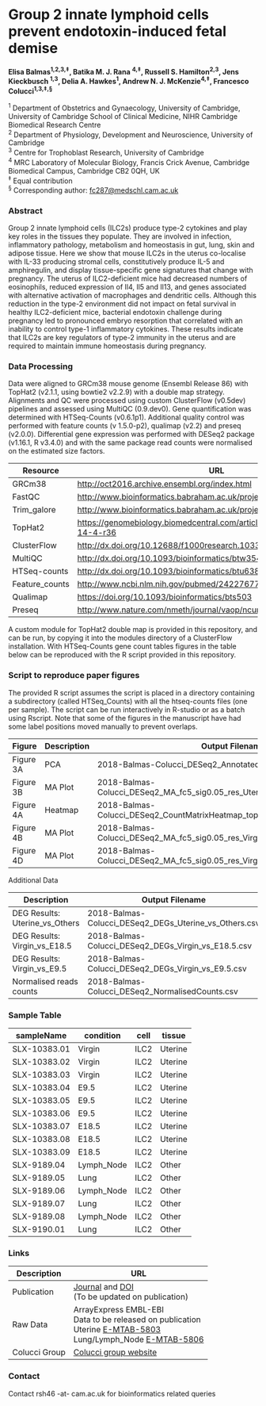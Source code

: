 # Group 2 innate lymphoid cells prevent endotoxin-induced fetal demise #

**Elisa Balmas<sup>1,2,3,‡</sup>, Batika M. J. Rana <sup>4,‡</sup>, Russell S. Hamilton<sup>2,3</sup>, Jens Kieckbusch <sup>1,3</sup>, Delia A. Hawkes<sup>1</sup>, Andrew N. J. McKenzie<sup>4,‡</sup>, Francesco Colucci<sup>1,3,‡,§</sup>**

<sup>1</sup> Department of Obstetrics and Gynaecology, University of Cambridge, University of Cambridge School of Clinical Medicine, NIHR Cambridge Biomedical Research Centre <br>
<sup>2</sup> Department of Physiology, Development and Neuroscience, University of Cambridge<br>
<sup>3</sup> Centre for Trophoblast Research, University of Cambridge<br>
<sup>4</sup> MRC Laboratory of Molecular Biology, Francis Crick Avenue, Cambridge Biomedical Campus, Cambridge CB2 0QH, UK<br>
<sup>‡</sup> Equal contribution<br>
<sup>§</sup> Corresponding author: fc287@medschl.cam.ac.uk <br>

### Abstract ###
Group 2 innate lymphoid cells (ILC2s) produce type-2 cytokines and play key roles in the tissues they populate. They are involved in infection, inflammatory pathology, metabolism and homeostasis in gut, lung, skin and adipose tissue. Here we show that mouse ILC2s in the uterus co-localise with IL-33 producing stromal cells, constitutively produce IL-5 and amphiregulin, and display tissue-specific gene signatures that change with pregnancy. The uterus of ILC2-deficient mice had decreased numbers of eosinophils, reduced expression of Il4, Il5 and Il13, and genes associated with alternative activation of macrophages and dendritic cells. Although this reduction in the type-2 environment did not impact on fetal survival in healthy ILC2-deficient mice, bacterial endotoxin challenge during pregnancy led to pronounced embryo resorption that correlated with an inability to control type-1 inflammatory cytokines. These results indicate that ILC2s are key regulators of type-2 immunity in the uterus and are required to maintain immune homeostasis during pregnancy.

### Data Processing ###
Data were aligned to GRCm38 mouse genome (Ensembl Release 86) with TopHat2 (v2.1.1, using bowtie2 v2.2.9) with a double map strategy. Alignments and QC were processed using custom ClusterFlow (v0.5dev) pipelines and assessed using MultiQC (0.9.dev0). Gene quantification was determined with HTSeq-Counts (v0.6.1p1). Additional quality control was performed with feature counts (v 1.5.0-p2), qualimap (v2.2) and preseq (v2.0.0). Differential gene expression was performed with DESeq2 package (v1.16.1, R v3.4.0) and with the same package read counts were normalised on the estimated size factors.

Resource       | URL
-------------- | --------------
GRCm38         | http://oct2016.archive.ensembl.org/index.html
FastQC         | http://www.bioinformatics.babraham.ac.uk/projects/fastqc/
Trim_galore    | http://www.bioinformatics.babraham.ac.uk/projects/trim_galore/
TopHat2        | https://genomebiology.biomedcentral.com/articles/10.1186/gb-2013-14-4-r36
ClusterFlow    | http://dx.doi.org/10.12688/f1000research.10335.2
MultiQC        | http://dx.doi.org/10.1093/bioinformatics/btw354
HTSeq-counts   | http://dx.doi.org/10.1093/bioinformatics/btu638
Feature_counts | http://www.ncbi.nlm.nih.gov/pubmed/24227677
Qualimap       | https://doi.org/10.1093/bioinformatics/bts503
Preseq         | http://www.nature.com/nmeth/journal/vaop/ncurrent/full/nmeth.2375.html

A custom module for TopHat2 double map is provided in this repository, and can be run, by copying it into the modules directory of a ClusterFlow installation. With HTSeq-Counts gene count tables figures in the table below can be reproduced with the R script provided in this repository.

### Script to reproduce paper figures ###

The provided R script assumes the script is placed in a directory containing a subdirectory (called HTSeq_Counts) with all the htseq-counts files (one per sample). The script can be run interactively in R-studio or as a batch using Rscript. Note that some of the figures in the manuscript have had some label positions moved manually to prevent overlaps.

Figure    | Description | Output Filename
--------- | ----------- | ------------------------
Figure 3A | PCA         | 2018-Balmas-Colucci_DESeq2_Annotated_PCA_Fig3A.pdf
Figure 3B | MA Plot     | 2018-Balmas-Colucci_DESeq2_MA_fc5_sig0.05_res_Uterine_Others_Fig3B.pdf
Figure 4A | Heatmap     | 2018-Balmas-Colucci_DESeq2_CountMatrixHeatmap_topDEGs_lf7.5sig0.05_Fig4A.pdf
Figure 4B | MA Plot     | 2018-Balmas-Colucci_DESeq2_MA_fc5_sig0.05_res_Virgin_E9.5_Fig4B.pdf
Figure 4D | MA Plot     | 2018-Balmas-Colucci_DESeq2_MA_fc5_sig0.05_res_Virgin_E18.5_Fig4D.pdf

Additional Data

Description                    | Output Filename
------------------------------ | ------------------------
DEG Results: Uterine_vs_Others | 2018-Balmas-Colucci_DESeq2_DEGs_Uterine_vs_Others.csv
DEG Results: Virgin_vs_E18.5   | 2018-Balmas-Colucci_DESeq2_DEGs_Virgin_vs_E18.5.csv
DEG Results: Virgin_vs_E9.5    | 2018-Balmas-Colucci_DESeq2_DEGs_Virgin_vs_E9.5.csv
Normalised reads counts        | 2018-Balmas-Colucci_DESeq2_NormalisedCounts.csv

### Sample Table ###


sampleName   | condition  | cell | tissue  
------------ | ---------- | ---- | -------  
SLX-10383.01 | Virgin     | ILC2 | Uterine  
SLX-10383.02 | Virgin     | ILC2 | Uterine  
SLX-10383.03 | Virgin     | ILC2 | Uterine  
SLX-10383.04 | E9.5       | ILC2 | Uterine  
SLX-10383.05 | E9.5       | ILC2 | Uterine  
SLX-10383.06 | E9.5       | ILC2 | Uterine  
SLX-10383.07 | E18.5      | ILC2 | Uterine  
SLX-10383.08 | E18.5      | ILC2 | Uterine  
SLX-10383.09 | E18.5      | ILC2 | Uterine  
SLX-9189.04  | Lymph_Node | ILC2 | Other    
SLX-9189.05  | Lung       | ILC2 | Other    
SLX-9189.06  | Lymph_Node | ILC2 | Other    
SLX-9189.07  | Lung       | ILC2 | Other    
SLX-9189.08  | Lymph_Node | ILC2 | Other    
SLX-9190.01  | Lung       | ILC2 | Other    


### Links ###

Description   | URL
------------- | ----------
Publication   | [Journal](http://) and [DOI](http://) <br> (To be updated on publication)
Raw Data      | ArrayExpress EMBL-EBI <br>Data to be released on publication<br>Uterine [E-MTAB-5803](https://www.ebi.ac.uk/arrayexpress/experiments/E-MTAB-5803) <br> Lung/Lymph_Node [E-MTAB-5806](https://www.ebi.ac.uk/arrayexpress/experiments/E-MTAB-5806)
Colucci Group | [Colucci group website](http://moffettcoluccilab.org/francesco-colucci/)

### Contact ###

Contact rsh46 -at- cam.ac.uk for bioinformatics related queries
